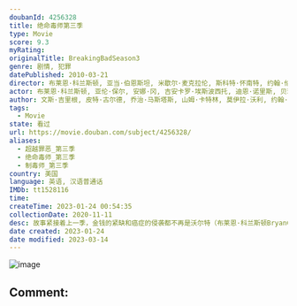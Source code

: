 ```yaml
---
doubanId: 4256328
title: 绝命毒师第三季
type: Movie
score: 9.3
myRating: 
originalTitle: BreakingBadSeason3
genre: 剧情, 犯罪
datePublished: 2010-03-21
director: 布莱恩·科兰斯顿, 亚当·伯恩斯坦, 米歇尔·麦克拉伦, 斯科特·怀南特, 约翰·伦克, 约翰·施班, 科林·巴克西, 迈克尔·斯洛维斯, 莱恩·约翰逊, 文斯·吉里根
actor: 布莱恩·科兰斯顿, 亚伦·保尔, 安娜·冈, 吉安卡罗·埃斯波西托, 迪恩·诺里斯, 贝琪·勃兰特, 大卫·科斯塔贝尔, 泰丝·哈珀, 迈克尔·博夫舍维尔, 耶利米·比特绥, 凯亚·包勒斯, 丹尼·特雷霍, 哈维尔·格拉杰达, 凯伦·, undefined, 基思·雅各, undefined, 埃迪·, 马克·哈雷利克, 肯·托马斯, 洛拉·玛汀内斯, 迈克尔·布莱恩·弗兰奇, 内特·莫尼, 蒂娜·帕克, 汤姆·基什奇, 查尔斯·贝克, 迈克尔·肖姆斯·维尔斯, 克里斯滕·里特, 路易斯·赫特哈姆, 卡赖伯·兰德里·琼斯, 泰勒·克兰斯顿, 丹尼尔·蒙卡达, 乔纳森·班克斯, 艾米莉·里奥斯, 拉里·哈金, 马克·马戈利斯, ·米特, 克里斯托弗·科辛斯, 茱莲妮·普迪, 路易斯·蒙卡达, 卡门塞兰诺, 朱莉·德雷辛, 杰尔·伯恩斯, 约翰·德·兰西, 斯托尼·威斯特摩兰, 鲍勃·奥登科克, 史蒂芬·迈克尔·克扎达, 马特·琼斯
author: 文斯·吉里根, 皮特·古尔德, 乔治·马斯塔斯, 山姆·卡特林, 莫伊拉·沃利, 约翰·施班, 托马斯·施纳泽, 詹妮弗·哈金森
tags:
  - Movie
state: 看过
url: https://movie.douban.com/subject/4256328/
aliases:
  - 超越罪恶_第三季
  - 绝命毒师_第三季
  - 制毒师_第三季
country: 美国
language: 英语, 汉语普通话
IMDb: tt1528116
time: 
createTime: 2023-01-24 00:54:35
collectionDate: 2020-11-11
desc: 故事紧接着上一季，金钱的紧缺和癌症的侵袭都不再是沃尔特（布莱恩·科兰斯顿BryanCranston饰）将要面对的难解问题了，家庭的濒临破碎才是让沃尔特感到心痛的真正原因所在。由于妻子斯凯勒（安娜...
date created: 2023-01-24
date modified: 2023-03-14
---
```


![image](p1674838460.jpg)

Comment:
---
